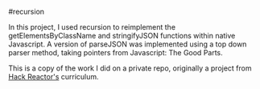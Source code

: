 #recursion

In this project, I used recursion to reimplement the getElementsByClassName and stringifyJSON
functions within native Javascript.
A version of parseJSON was implemented using a top down parser method, taking pointers from
Javascript: The Good Parts.

This is a copy of the work I did on a private repo, originally a project from
[Hack Reactor's](http://hackreactor.com) curriculum.
